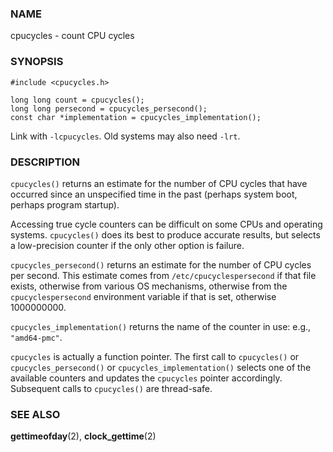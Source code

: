 ### NAME

cpucycles - count CPU cycles

### SYNOPSIS

    #include <cpucycles.h>

    long long count = cpucycles();
    long long persecond = cpucycles_persecond();
    const char *implementation = cpucycles_implementation();

Link with `-lcpucycles`. Old systems may also need `-lrt`.

### DESCRIPTION

`cpucycles()` returns an estimate for the number of CPU cycles that have
occurred since an unspecified time in the past (perhaps system boot,
perhaps program startup).

Accessing true cycle counters can be difficult on some CPUs and
operating systems. `cpucycles()` does its best to produce accurate
results, but selects a low-precision counter if the only other option is
failure.

`cpucycles_persecond()` returns an estimate for the number of CPU cycles
per second. This estimate comes from `/etc/cpucyclespersecond` if that
file exists, otherwise from various OS mechanisms, otherwise from the
`cpucyclespersecond` environment variable if that is set, otherwise
1000000000.

`cpucycles_implementation()` returns the name of the counter in use:
e.g., `"amd64-pmc"`.

`cpucycles` is actually a function pointer. The first call to
`cpucycles()` or `cpucycles_persecond()` or `cpucycles_implementation()`
selects one of the available counters and updates the `cpucycles`
pointer accordingly. Subsequent calls to `cpucycles()` are thread-safe.

### SEE ALSO

**gettimeofday**(2), **clock_gettime**(2)
